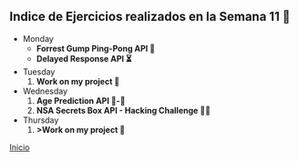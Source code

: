 ## Indice de Ejercicios realizados en la Semana 11 🧠

<ul>
    <li>
        Monday
        <ul>
            <li><strong>Forrest Gump Ping-Pong API 🏓</strong></li>
            <li><strong>Delayed Response API ⏳</strong></li>
        </ul>
    </li>
    <li>
        Tuesday
        <ol>
            <li><strong>Work on my project 🧠</strong></li>
        </ol>
    </li>
    <li>
        Wednesday
        <ol>
            <li><strong>Age Prediction API 👶-👴</strong></li>
            <li><strong>NSA Secrets Box API - Hacking Challenge 👨‍💻</strong></li>
        </ol>
    </li>
    <li>
        Thursday
        <ol>
            <li><strong>>Work on my project 🧠</strong></li>
        </ol>
    </li>
		</ul>

<a href="../README.md">Inicio</a>
